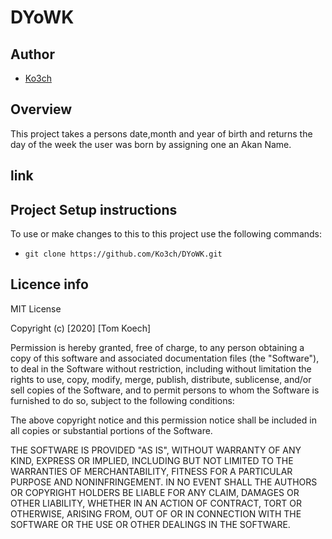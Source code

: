 # DYoWK

## Author
- [Ko3ch](https://github.com/Ko3ch)

## Overview 
This project takes a persons date,month and year of birth and returns the day of the week the user was born
by assigning one an Akan Name.

## link


## Project Setup instructions
To use or make changes to this to this project use the following commands:

- `git clone https://github.com/Ko3ch/DYoWK.git`

## Licence info

MIT License

Copyright (c) [2020] [Tom Koech]

Permission is hereby granted, free of charge, to any person obtaining a copy
of this software and associated documentation files (the "Software"), to deal
in the Software without restriction, including without limitation the rights
to use, copy, modify, merge, publish, distribute, sublicense, and/or sell
copies of the Software, and to permit persons to whom the Software is
furnished to do so, subject to the following conditions:

The above copyright notice and this permission notice shall be included in all
copies or substantial portions of the Software.

THE SOFTWARE IS PROVIDED "AS IS", WITHOUT WARRANTY OF ANY KIND, EXPRESS OR
IMPLIED, INCLUDING BUT NOT LIMITED TO THE WARRANTIES OF MERCHANTABILITY,
FITNESS FOR A PARTICULAR PURPOSE AND NONINFRINGEMENT. IN NO EVENT SHALL THE
AUTHORS OR COPYRIGHT HOLDERS BE LIABLE FOR ANY CLAIM, DAMAGES OR OTHER
LIABILITY, WHETHER IN AN ACTION OF CONTRACT, TORT OR OTHERWISE, ARISING FROM,
OUT OF OR IN CONNECTION WITH THE SOFTWARE OR THE USE OR OTHER DEALINGS IN THE
SOFTWARE.

